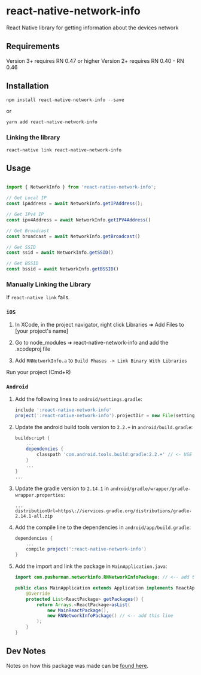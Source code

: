 # react-native-network-info

React Native library for getting information about the devices network

## Requirements

Version 3+ requires RN 0.47 or higher
Version 2+ requires RN 0.40 - RN 0.46

## Installation

```javascript
npm install react-native-network-info --save
```
or

```javascript
yarn add react-native-network-info
```

### Linking the library

`react-native link react-native-network-info`

## Usage

```javascript

import { NetworkInfo } from 'react-native-network-info';

// Get Local IP
const ipAddress = await NetworkInfo.getIPAddress();

// Get IPv4 IP
const ipv4Address = await NetworkInfo.getIPV4Address()

// Get Broadcast
const broadcast = await NetworkInfo.getBroadcast()

// Get SSID
const ssid = await NetworkInfo.getSSID()

// Get BSSID
const bssid = await NetworkInfo.getBSSID()
```


### Manually Linking the Library

If `react-native link` fails.

### `iOS`

1. In XCode, in the project navigator, right click Libraries ➜ Add Files to [your project's name]

2. Go to node_modules ➜ react-native-network-info and add the .xcodeproj file

3. Add `RNNetworkInfo.a` to `Build Phases -> Link Binary With Libraries`

Run your project (Cmd+R)

### `Android`

1. Add the following lines to `android/settings.gradle`:
    ```gradle
    include ':react-native-network-info'
    project(':react-native-network-info').projectDir = new File(settingsDir, '../node_modules/react-native-network-info/android')
    ```

2. Update the android build tools version to `2.2.+` in `android/build.gradle`:
    ```gradle
    buildscript {
        ...
        dependencies {
            classpath 'com.android.tools.build:gradle:2.2.+' // <- USE 2.2.+ version
        }
        ...
    }
    ...
    ```
3. Update the gradle version to `2.14.1` in `android/gradle/wrapper/gradle-wrapper.properties`:
    ```
    ...
    distributionUrl=https\://services.gradle.org/distributions/gradle-2.14.1-all.zip
    ```

4. Add the compile line to the dependencies in `android/app/build.gradle`:
    ```gradle
    dependencies {
        ...
        compile project(':react-native-network-info')
    }
    ```

5. Add the import and link the package in `MainApplication.java`:
    ```java
    import com.pusherman.networkinfo.RNNetworkInfoPackage; // <-- add this import

    public class MainApplication extends Application implements ReactApplication {
        @Override
        protected List<ReactPackage> getPackages() {
            return Arrays.<ReactPackage>asList(
                new MainReactPackage(),
                new RNNetworkInfoPackage() // <-- add this line
            );
        }
    }
    ```


## Dev Notes
Notes on how this package was made can be [found here](https://eastcodes.com/packaging-and-sharing-react-native-modules "Packaging and Sharing React Native Modules").
